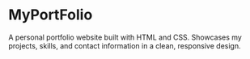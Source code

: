 # MyPortFolio
A personal portfolio website built with HTML and CSS. Showcases my projects, skills, and contact information in a clean, responsive design.
